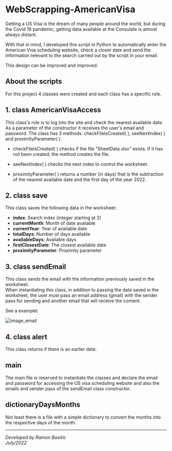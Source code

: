 # WebScrapping-AmericanVisa
Getting a US Visa is the dream of many people around the world, but during the Covid 19 pandemic, getting data available at the Consulate is almost always distant.

With that in mind, I developed this script in Python to automatically enter the American Visa scheduling website, check a closer date and send the information relevant to the search carried out by the script in your email.

This design can be improved and improved.

## About the scripts
For this project 4 classes were created and each class has a specific role.

## 1. class AmericanVisaAccess
This class's role is to log into the site and check the nearest available date. As a parameter of the constructor it receives the user's email and password. The class has 3 methods: checkFileIsCreated( ), seeNextIndex( ) and proximityParameter( ).

* checkFileIsCreated( ) checks if the file "SheetData.xlsx" exists. If it has not been created, the method creates the file.

* seeNextIndex( ) checks the next index to control the worksheet.

* proximityParameter( ) returns a number (in days) that is the subtraction of the nearest available date and the first day of the year 2022.

## 2. class save
This class saves the following data in the worksheet:

* **index**: Search index (integer starting at 2)
* **currentMonth**: Month of date available
* **currentYear**: Year of available date
* **totalDays**: Number of days available
* **availableDays**: Available days
* **firstClosestDate**: The closest available date
* **proximityParameter**: Proximity parameter

## 3. class sendEmail
This class sends the email with the information previously saved in the worksheet.\
When instantiating this class, in addition to passing the data saved in the worksheet, the user must pass an email address (gmail) with the sender pass for sending and another email that will receive the content.

See a example\

![image_email](https://user-images.githubusercontent.com/37743546/176981532-379a7260-986a-477c-9e92-018d40bf02ee.png)


## 4. class alert
This class returns if there is an earlier date.

## main
The main file is reserved to instantiate the classes and declare the email and password for accessing the US visa scheduling website and also the emails and sender pass of the sendEmail class constructor.

## dictionaryDaysMonths
Not least there is a file with a simple dictionary to convert the months into the respective days of the month.


-------------------------------------------------------------------------------------------------------------------------------------------------------------------

_Developed by Ramon Basilio_\
_July/2022_
